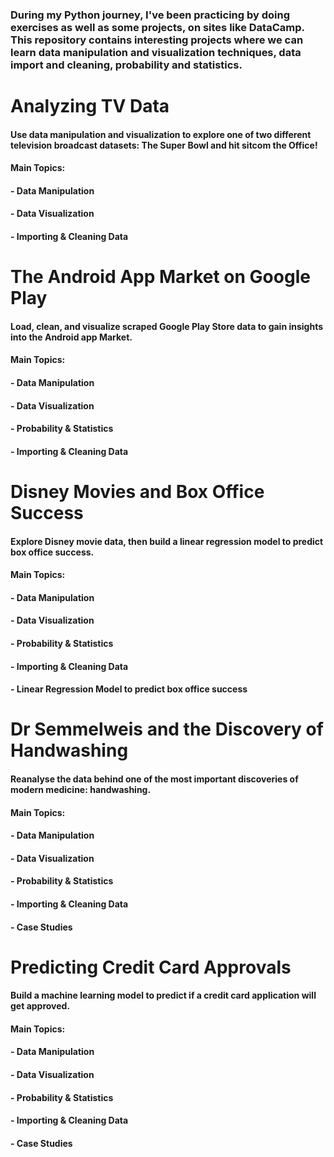 ### During my Python journey, I've been practicing by doing exercises as well as some projects, on sites like DataCamp. This repository contains interesting projects where we can learn data manipulation and visualization techniques, data import and cleaning, probability and statistics.


# Analyzing TV Data
#### Use data manipulation and visualization to explore one of two different television broadcast datasets: The Super Bowl and hit sitcom the Office!
#### Main Topics:
#### - Data Manipulation
#### - Data Visualization
#### - Importing & Cleaning Data

# The Android App Market on Google Play
#### Load, clean, and visualize scraped Google Play Store data to gain insights into the Android app Market.
#### Main Topics:
#### - Data Manipulation
#### - Data Visualization
#### - Probability & Statistics 
#### - Importing & Cleaning Data

# Disney Movies and Box Office Success
#### Explore Disney movie data, then build a linear regression model to predict box office success.
#### Main Topics:
#### - Data Manipulation
#### - Data Visualization
#### - Probability & Statistics 
#### - Importing & Cleaning Data
#### - Linear Regression Model to predict box office success

# Dr Semmelweis and the Discovery of Handwashing
#### Reanalyse the data behind one of the most important discoveries of modern medicine: handwashing.
#### Main Topics:
#### - Data Manipulation
#### - Data Visualization
#### - Probability & Statistics 
#### - Importing & Cleaning Data
#### - Case Studies

# Predicting Credit Card Approvals
#### Build a machine learning model to predict if a credit card application will get approved. 
#### Main Topics:
#### - Data Manipulation
#### - Data Visualization
#### - Probability & Statistics 
#### - Importing & Cleaning Data
#### - Case Studies
